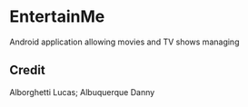 # EntertainMe
Android application allowing movies and TV shows managing
## Credit
Alborghetti Lucas; Albuquerque Danny
